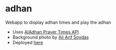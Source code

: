 # adhan
Webapp to display adhan times and play the adhan

- Uses [AlAdhan Prayer Times API](https://aladhan.com/prayer-times-api)
- Background photo by [Ali Arif Soydaş](https://unsplash.com/photos/two-mosque-minarets-under-calm-sky-uwzPks8CE3k?utm_content=creditCopyText&utm_medium=referral&utm_source=unsplash)
- Deployed [here](https://github.com/jwarwani/adhan)
